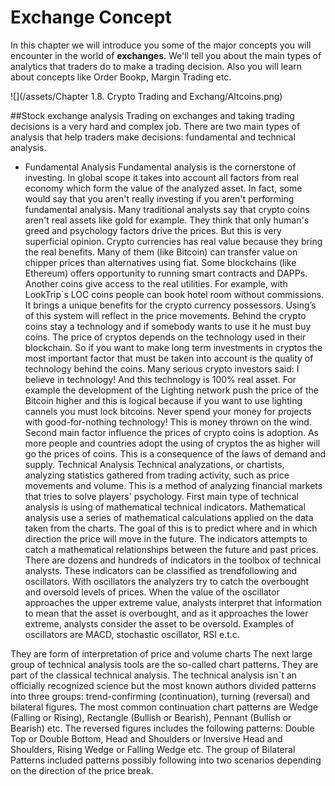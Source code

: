 # Exchange Concept

In this chapter we will introduce you some of the major concepts you will encounter in the world of **exchanges**. We'll tell you about the main types of analytics that traders do to make a trading decision. Also you will learn about concepts like Order Bookр, Margin Trading etc.

![](/assets/Chapter 1.8. Crypto Trading and Exchang/Altcoins.png)

##Stock exchange analysis
Trading on exchanges and taking trading decisions is a very hard and complex job. There are two main types of analysis that help traders make decisions: fundamental and technical analysis. 
- Fundamental Analysis
Fundamental analysis is the cornerstone of investing. In global scope it takes into account all factors from real economy which form the value of the analyzed asset. In fact, some would say that you aren't really investing if you aren't performing fundamental analysis.
Many traditional analysts say that crypto coins aren't real assets like gold for example. They think that only human's greed and psychology factors drive the prices. But this is very superficial opinion. Crypto currencies has real value because they bring the real benefits. Many of them (like Bitcoin) can transfer value on chipper prices than alternatives using fiat. Some blockchains (like Ethereum) offers opportunity to running smart contracts and DAPPs. Another coins give access to the real utilities. For example, with LookTrip`s LOC coins people can book hotel room without commissions.  It brings a unique benefits for the crypto currency possessors. Using’s of this system will reflect in the price movements. Behind the crypto coins stay a technology and if somebody wants to use it he must buy coins. The price of cryptos depends on the technology used in their blockchain. So if you want to make long term investments in cryptos the most important factor that must be taken into account is the quality of technology behind the coins. Many serious crypto investors said: I believe in technology! And this technology is 100% real asset. For example the development of the Lighting network push the price of the Bitcoin higher and this is logical because if you want to use lighting cannels you must lock bitcoins. Never spend your money for projects with good-for-nothing technology! This is money thrown on the wind. 
Second main factor influence the prices of crypto coins is adoption. As more people and countries adopt the using of cryptos the as higher will go the prices of coins. This is a consequence of the laws of demand and supply. 
Technical Analysis
Technical analyzations, or chartists, analyzing statistics gathered from trading activity, such as price movements and volume. This is a method of analyzing financial markets that tries to solve players' psychology. 
First main type of technical analysis is using of mathematical technical indicators. Mathematical analysis use a series of mathematical calculations applied on the data taken from the charts. The goal of this is to predict where and in which direction the price will move in the future. The indicators attempts to catch a mathematical relationships between the future and past prices. There are dozens and hundreds of indicators in the toolbox of technical analysts. These indicators can be classified as trendfollowing and oscillators. 
With oscillators the analyzers try to catch the overbought and oversold levels of prices. When the value of the oscillator approaches the upper extreme value, analysts interpret that information to mean that the asset is overbought, and as it approaches the lower extreme, analysts consider the asset to be oversold. Examples of oscillators are MACD, stochastic oscillator, RSI e.t.c. 

They are form of interpretation of price and volume charts
The next large group of technical analysis tools are the so-called chart patterns. They are part of the classical technical analysis. 
The technical analysis isn`t an officially recognized science but the most known authors divided patterns into three groups: trend-confirming (continuation),  turning (reversal) and bilateral figures.
The most common continuation chart patterns are Wedge (Falling or Rising), Rectangle (Bullish or Bearish), Pennant (Bullish or Bearish) etc. 
The reversed figures includes the following patterns: Double Top or Double Bottom, Head and Shoulders or Inversive Head and Shoulders, Rising Wedge or Falling Wedge etc. 
The group of Bilateral Patterns included patterns possibly following into two scenarios depending on the direction of the price break. 




